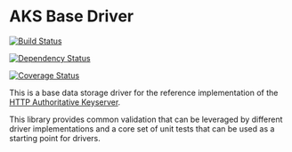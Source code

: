 # AKS Base Driver

[![Build Status](https://travis-ci.org/dopry/express-aks-driver-base.svg?branch=master)](https://travis-ci.org/dopry/express-aks-driver-base)

[![Dependency Status](https://david-dm.org/dopry/express-aks-driver-base.svg)](https://david-dm.org/dopry/express-aks-driver-base)

[![Coverage Status](https://coveralls.io/repos/dopry/express-aks-driver-base/badge.svg?branch=master&service=github)](https://coveralls.io/github/dopry/express-aks-driver-base?branch=master)

This is a base data storage driver for the reference implementation of the  [HTTP Authoritative Keyserver](https://github.com/AuthoritativeKeyServerWG/aks).

This library provides common validation that can be leveraged by different driver implementations and a core set of unit tests that can be used as a starting point for drivers.
